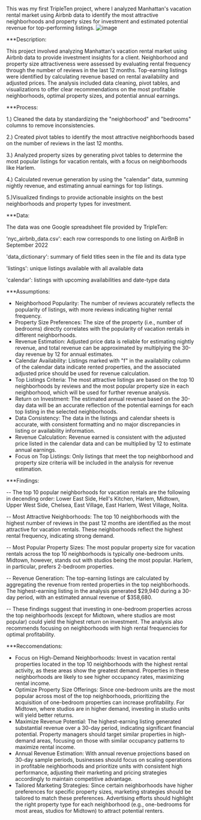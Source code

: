 This was my first TripleTen project, where I analyzed Manhattan's vacation rental market using Airbnb data to identify the most attractive neighborhoods and property sizes for investment and estimated potential revenue for top-performing listings.
![image](https://github.com/user-attachments/assets/b01217b0-7d00-4e96-96e3-f4d3b66def89)

***Description:

This project involved analyzing Manhattan's vacation rental market using Airbnb data to provide investment insights for a client. Neighborhood and property size attractiveness were assessed by evaluating rental frequency through the number of reviews in the last 12 months. Top-earning listings were identified by calculating revenue based on rental availability and adjusted prices. The analysis included data cleaning, pivot tables, and visualizations to offer clear recommendations on the most profitable neighborhoods, optimal property sizes, and potential annual earnings.

***Process:

1.) Cleaned the data by standardizing the "neighborhood" and "bedrooms" columns to remove inconsistencies.

2.) Created pivot tables to identify the most attractive neighborhoods based on the number of reviews in the last 12 months.

3.) Analyzed property sizes by generating pivot tables to determine the most popular listings for vacation rentals, with a focus on neighborhoods like Harlem.

4.) Calculated revenue generation by using the "calendar" data, summing nightly revenue, and estimating annual earnings for top listings.

5.)Visualized findings to provide actionable insights on the best neighborhoods and property types for investment.

***Data: 

The data was one Google spreadsheet file provided by TripleTen:

'nyc_airbnb_data.csv': each row corresponds to one listing on AirBnB in September 2022

'data_dictionary': summary of field titles seen in the file and its data type

'listings': unique listings available with all available data

'calendar': listings with upcoming availabilities and date-type data

***Assumptions:

- Neighborhood Popularity: The number of reviews accurately reflects the popularity of listings, with more reviews indicating higher rental frequency.
- Property Size Preferences: The size of the property (i.e., number of bedrooms) directly correlates with the popularity of vacation rentals in different neighborhoods.
- Revenue Estimation: Adjusted price data is reliable for estimating nightly revenue, and total revenue can be approximated by multiplying the 30-day revenue by 12 for annual estimates.
- Calendar Availability: Listings marked with "f" in the availability column of the calendar data indicate rented properties, and the associated adjusted price should be used for revenue calculation.
- Top Listings Criteria: The most attractive listings are based on the top 10 neighborhoods by reviews and the most popular property size in each neighborhood, which will be used for further revenue analysis.
- Return on Investment: The estimated annual revenue based on the 30-day data will be an accurate reflection of the potential earnings for each top listing in the selected neighborhoods.
- Data Consistency: The data in the listings and calendar sheets is accurate, with consistent formatting and no major discrepancies in listing or availability information.
- Revenue Calculation: Revenue earned is consistent with the adjusted price listed in the calendar data and can be multiplied by 12 to estimate annual earnings.
- Focus on Top Listings: Only listings that meet the top neighborhood and property size criteria will be included in the analysis for revenue estimation.

***Findings:

-- The top 10 popular neighborhoods for vacation rentals are the following in decending order: Lower East Side, Hell's Kitchen, Harlem, Midtown, Upper West Side, Chelsea, East Village, East Harlem, West Village, Nolita.

-- Most Attractive Neighborhoods: The top 10 neighborhoods with the highest number of reviews in the past 12 months are identified as the most attractive for vacation rentals. These neighborhoods reflect the highest rental frequency, indicating strong demand.

-- Most Popular Property Sizes: The most popular property size for vacation rentals across the top 10 neighborhoods is typically one-bedroom units. Midtown, however, stands out with studios being the most popular. Harlem, in particular, prefers 2-bedroom properties.

-- Revenue Generation: The top-earning listings are calculated by aggregating the revenue from rented properties in the top neighborhoods. The highest-earning listing in the analysis generated $29,940 during a 30-day period, with an estimated annual revenue of $358,680.

-- These findings suggest that investing in one-bedroom properties across the top neighborhoods (except for Midtown, where studios are most popular) could yield the highest return on investment. The analysis also recommends focusing on neighborhoods with high rental frequencies for optimal profitability.

***Reccomendations:

- Focus on High-Demand Neighborhoods: Invest in vacation rental properties located in the top 10 neighborhoods with the highest rental activity, as these areas show the greatest demand. Properties in these neighborhoods are likely to see higher occupancy rates, maximizing rental income.
- Optimize Property Size Offerings: Since one-bedroom units are the most popular across most of the top neighborhoods, prioritizing the acquisition of one-bedroom properties can increase profitability. For Midtown, where studios are in higher demand, investing in studio units will yield better returns.
- Maximize Revenue Potential: The highest-earning listing generated substantial revenue over a 30-day period, indicating significant financial potential. Property managers should target similar properties in high-demand areas, focusing on those with similar occupancy patterns to maximize rental income.
- Annual Revenue Estimation: With annual revenue projections based on 30-day sample periods, businesses should focus on scaling operations in profitable neighborhoods and prioritize units with consistent high performance, adjusting their marketing and pricing strategies accordingly to maintain competitive advantage.
- Tailored Marketing Strategies: Since certain neighborhoods have higher preferences for specific property sizes, marketing strategies should be tailored to match these preferences. Advertising efforts should highlight the right property type for each neighborhood (e.g., one-bedrooms for most areas, studios for Midtown) to attract potential renters.
